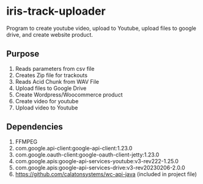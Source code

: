 # iris-track-uploader
Program to create youtube video, upload to Youtube, upload files to google drive, and create website product.

## Purpose
1. Reads parameters from csv file
2. Creates Zip file for trackouts
3. Reads Acid Chunk from WAV File
4. Upload files to Google Drive
5. Create Wordpress/Woocommerce product
6. Create video for youtube
7. Upload video to Youtube

## Dependencies
1. FFMPEG
2. com.google.api-client:google-api-client:1.23.0
3. com.google.oauth-client:google-oauth-client-jetty:1.23.0
4. com.google.apis:google-api-services-youtube:v3-rev222-1.25.0
5. com.google.apis:google-api-services-drive:v3-rev20230206-2.0.0
6. https://github.com/calatonsystems/wc-api-java (included in project file)
